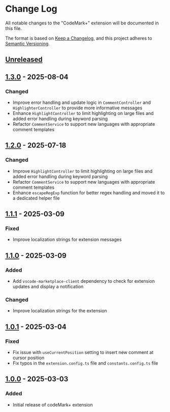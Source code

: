 # Change Log

All notable changes to the "CodeMark+" extension will be documented in this file.

The format is based on [Keep a Changelog](https://keepachangelog.com/en/1.0.0/),
and this project adheres to [Semantic Versioning](https://semver.org/spec/v2.0.0.html).

## [Unreleased]

## [1.3.0] - 2025-08-04

### Changed

- Improve error handling and update logic in `CommentController` and `HighlighterController` to provide more informative messages
- Enhance `HighlightController` to limit highlighting on large files and added error handling during keyword parsing
- Refactor `CommentService` to support new languages with appropriate comment templates

## [1.2.0] - 2025-07-18

### Changed

- Improve `HighlightController` to limit highlighting on large files and added error handling during keyword parsing
- Refactor `CommentService` to support new languages with appropriate comment templates
- Enhance `escapeRegExp` function for better regex handling and moved it to a dedicated helper file

## [1.1.1] - 2025-03-09

### Fixed

- Improve localization strings for extension messages

## [1.1.0] - 2025-03-09

### Added

- Add `vscode-marketplace-client` dependency to check for extension updates and display a notification

### Changed

- Improve localization strings for the extension

## [1.0.1] - 2025-03-04

### Fixed

- Fix issue with `useCurrentPosition` setting to insert new comment at cursor position
- Fix typos in the `extension.config.ts` file and `constants.config.ts` file

## [1.0.0] - 2025-03-03

### Added

- Initial release of codeMark+ extension

[Unreleased]: https://github.com/ManuelGil/vscode-code-mark-plus/compare/v1.3.0...HEAD
[1.3.0]: https://github.com/ManuelGil/vscode-code-mark-plus/compare/v1.2.0...v1.3.0
[1.2.0]: https://github.com/ManuelGil/vscode-code-mark-plus/compare/v1.1.1...v1.2.0
[1.1.1]: https://github.com/ManuelGil/vscode-code-mark-plus/compare/v1.1.0...v1.1.1
[1.1.0]: https://github.com/ManuelGil/vscode-code-mark-plus/compare/v1.0.1...v1.1.0
[1.0.1]: https://github.com/ManuelGil/vscode-code-mark-plus/compare/v1.0.0...v1.0.1
[1.0.0]: https://github.com/ManuelGil/vscode-code-mark-plus/releases/tag/v1.0.0
